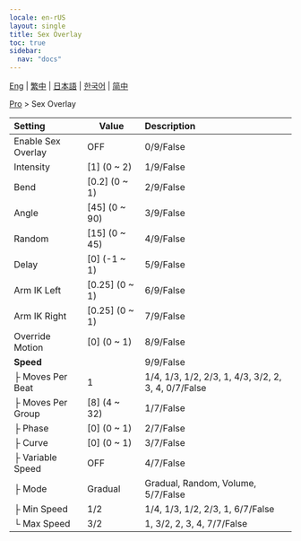 ```yaml
---
locale: en-rUS
layout: single
title: Sex Overlay
toc: true
sidebar:
  nav: "docs"
---
```

[Eng](/dancexr/menu/2025.4/actor/sex_overlay) | [繁中](/tw/dancexr/menu/2025.4/actor/sex_overlay) | [日本語](/jp/dancexr/menu/2025.4/actor/sex_overlay) | [한국어](/kr/dancexr/menu/2025.4/actor/sex_overlay) | [简中](/zh/dancexr/menu/2025.4/actor/sex_overlay)

[Pro](../menu#Pro) > Sex Overlay



| Setting | Value | Description |
| :--- | --- | :--- |
| Enable Sex Overlay | OFF | 0/9/False
| Intensity | [1] (0 ~ 2) | 1/9/False
| Bend | [0.2] (0 ~ 1) | 2/9/False
| Angle | [45] (0 ~ 90) | 3/9/False
| Random | [15] (0 ~ 45) | 4/9/False
| Delay | [0] (-1 ~ 1) | 5/9/False
| Arm IK Left | [0.25] (0 ~ 1) | 6/9/False
| Arm IK Right | [0.25] (0 ~ 1) | 7/9/False
| Override Motion | [0] (0 ~ 1) | 8/9/False
| **Speed** | | 9/9/False
| ├ Moves Per Beat | 1 | 1/4, 1/3, 1/2, 2/3, 1, 4/3, 3/2, 2, 3, 4, 0/7/False
| ├ Moves Per Group | [8] (4 ~ 32) | 1/7/False
| ├ Phase | [0] (0 ~ 1) | 2/7/False
| ├ Curve | [0] (0 ~ 1) | 3/7/False
| ├ Variable Speed | OFF | 4/7/False
| ├ Mode | Gradual | Gradual, Random, Volume, 5/7/False
| ├ Min Speed | 1/2 | 1/4, 1/3, 1/2, 2/3, 1, 6/7/False
| └ Max Speed | 3/2 | 1, 3/2, 2, 3, 4, 7/7/False
